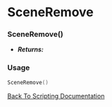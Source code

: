 # SceneRemove

### SceneRemove()
- ***Returns:*** 

### Usage

```Lua
SceneRemove()
```


[Back To Scripting Documentation](../README.md)
